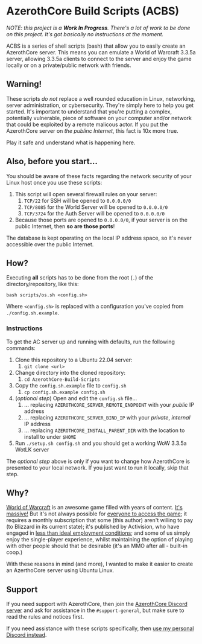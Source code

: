 # AzerothCore Build Scripts (ACBS)

*NOTE: this project is a **Work In Progress**. There's a lot of work to be done on this project. It's got basically no instructions at the moment.*

ACBS is a series of shell scripts (bash) that allow you to easily create an AzerothCore server. This means you can emulate a World of Warcraft 3.3.5a server, allowing 3.3.5a clients to connect to the server and enjoy the game locally or on a private/public network with friends.

## Warning!

These scripts _do not_ replace a well rounded education in Linux, networking, server administration, or cybersecurity. They're simply here to help you get started. It's important to understand that you're putting a complex, potentially vulnerable, piece of software on your computer and/or network that could be exploited by a remote malicous actor. If you put the AzerothCore server on _the publinc Internet_, this fact is 10x more true.

Play it safe and understand what is happening here.

## Also, before you start...

You should be aware of these facts regarding the network security of your Linux host once you use these scripts:

1. This script will open several firewall rules on your server:
    1. `TCP/22` for SSH will be opened to `0.0.0.0/0`
    1. `TCP/8085` for the World Server will be opened to `0.0.0.0/0`
    1. `TCP/3724` for the Auth Server will be opened to `0.0.0.0/0`
1. Because those ports are opened to `0.0.0.0/0`, if your server is on the public Internet, then __so are those ports__!

The database is kept operating on the local IP address space, so it's never accessible over the public Internet. 

## How?

Executing __all__ scripts has to be done from the root (`.`) of the directory/repository, like this:

```
bash scripts/os.sh <config.sh>
```

Where `<config.sh>` is replaced with a configuration you've copied from `./config.sh.example`.

### Instructions

To get the AC server up and running with defaults, run the following commands:

1. Clone this repository to a Ubuntu 22.04 server:
    1. `git clone <url>`
1. Change directory into the cloned repository:
    1. `cd AzerothCore-Build-Scripts`
1. Copy the `config.sh.example` file to `config.sh`
    1. `cp config.sh.example config.sh`
1. (_optional step_) Open and edit the `config.sh` file...
    1. ... replacing `AZEROTHCORE_SERVER_REMOTE_ENDPOINT` with your *public* IP address
    1. ... replacing `AZEROTHCORE_SERVER_BIND_IP` with your *private*, *internal* IP address
    1. ... replacing `AZEROTHCORE_INSTALL_PARENT_DIR` with the location to install to under `$HOME`
1. Run `./setup.sh config.sh` and you should get a working WoW 3.3.5a WotLK server

The _optional step_ above is only if you want to change how AzerothCore is presented to your local network. If you just want to run it locally, skip that step.

## Why? 

[World of Warcraft](https://worldofwarcraft.com/en-gb/) is an awesome game filled with years of content. [It's massive!](https://www.gamermaps.net/world-of-warcraft/map/) But it's not always possible for [everyone to access the game](https://us.forums.blizzard.com/en/wow/t/classic-wow-banned-in-indonesia/1293532); it requires a monthly subscription that some (this author) aren't willing to pay (to Blizzard in its current state); it's published by Activision, who have engaged in [less than ideal employment conditions](https://www.svg.com/703293/the-shady-side-of-activision-blizzard/); and some of us simply enjoy the single-player experience, whilst maintaining the option of playing with other people should that be desirable (it's an MMO after all - built-in coop.)

With these reasons in mind (and more), I wanted to make it easier to create an AzerthoCore server using Ubuntu Linux.

## Support

If you need support with AzerothCore, then join the [AzerothCore Discord server](https://discord.gg/TZBZ6quZuG) and ask for assistance in the `#support-general`, but make sure to read the rules and notices first.

If you need assistance with these scripts specifically, then [use my personal Discord instead](https://discord.gg/XS2eVbawxK).
